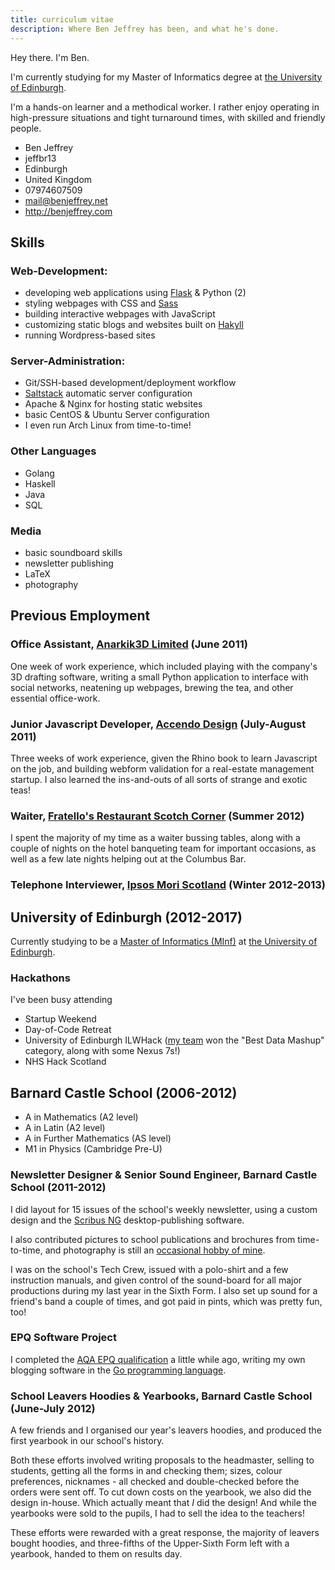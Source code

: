 ```yaml
---
title: curriculum vitae
description: Where Ben Jeffrey has been, and what he's done.
---
```


Hey there. I'm Ben.

I'm currently studying for my Master of Informatics degree at
[the University of Edinburgh][uni].

I'm a hands-on learner and a methodical worker. I rather enjoy operating
in high-pressure situations and tight turnaround times, with skilled and
friendly people.

<aside class="right">
    <ul class="vcard">
      <li class="fn">Ben Jeffrey</li>
      <li class="nickname">jeffbr13</li>
      <li class="locality">Edinburgh</li>
      <li class="country-name">United Kingdom</li>
      <li class="tel">07974607509</li>
      <li><a href="mailto:mail@benjeffrey.net" class="email">mail@benjeffrey.net</a></li>
      <li><a class="url" href="http://benjeffrey.com">http://benjeffrey.com</a></li>
    </ul>
</aside>

Skills
------

### Web-Development:

* developing web applications using [Flask][] & Python (2)
* styling webpages with CSS and [Sass][]
* building interactive webpages with JavaScript
* customizing static blogs and websites built on [Hakyll][]
* running Wordpress-based sites

### Server-Administration:

* Git/SSH-based development/deployment workflow
* [Saltstack][] automatic server configuration
* Apache & Nginx for hosting static websites
* basic CentOS & Ubuntu Server configuration
* I even run Arch Linux from time-to-time!

### Other Languages

* Golang
* Haskell
* Java
* SQL

### Media

* basic soundboard skills
* newsletter publishing
* LaTeX
* photography


Previous Employment
-------------------

### Office Assistant, [Anarkik3D Limited](http://www.anarkik3d.co.uk/) (June 2011)

One week of work experience, which included
playing with the company's 3D drafting software, writing
a small Python application to interface with social networks,
neatening up webpages, brewing the tea, and other essential
office-work.

### Junior Javascript Developer, [Accendo Design](http://www.accendodesign.com/) (July-August 2011)

Three weeks of work experience, given the Rhino book to learn Javascript
on the job, and building webform validation for a real-estate management
startup. I also learned the ins-and-outs of all sorts of strange and
exotic teas!

### Waiter, [Fratello's Restaurant Scotch Corner](http://www.fratellosscotchcorner.co.uk/) (Summer 2012)

I spent the majority of my time as a waiter bussing tables, along with
a couple of nights on the hotel banqueting team for important occasions,
as well as a few late nights helping out at the Columbus Bar.

### Telephone Interviewer, [Ipsos Mori Scotland](http://www.ipsos-mori.com/offices/scotland.aspx) (Winter 2012-2013)


University of Edinburgh (2012-2017)
-----------------------------------

Currently studying to be a [Master of Informatics (MInf)][minf]
at [the University of Edinburgh](http://www.ed.ac.uk).

### Hackathons

I've been busy attending

* Startup Weekend
* Day-of-Code Retreat
* University of Edinburgh ILWHack ([my team][INF-YT] won the "Best Data Mashup"
    category, along with some Nexus 7s!)
* NHS Hack Scotland


Barnard Castle School (2006-2012)
---------------------------------

* A in Mathematics (A2 level)
* A in Latin (A2 level)
* A in Further Mathematics (AS level)
* M1 in Physics (Cambridge Pre-U)

### Newsletter Designer & Senior Sound Engineer, Barnard Castle School (2011-2012)

I did layout for 15 issues of the school's weekly newsletter, using a custom
design and the [Scribus NG](http://scribus.net/canvas/Scribus)
desktop-publishing software.

I also contributed pictures to school publications and brochures
from time-to-time, and photography is still an [occasional hobby of mine][flickr].

I was on the school's Tech Crew, issued with a polo-shirt and a few
instruction manuals, and given control of the sound-board for all major
productions during my last year in the Sixth Form. I also set up sound
for a friend's band a couple of times, and got paid in pints, which was
pretty fun, too!


### EPQ Software Project

I completed the <a href="http://www.aqa.org.uk/qualifications/projects
/extended-project-epq.php">AQA EPQ qualification</a> a little while ago,
writing my own blogging software in the <a href="http://golang.org">Go
programming language</a>.


### School Leavers Hoodies & Yearbooks, Barnard Castle School (June-July 2012)

A few friends and I organised our year's leavers hoodies, and produced
the first yearbook in our school's history.

Both these efforts involved writing proposals to the headmaster, selling
to students, getting all the forms in and checking them; sizes, colour
preferences, nicknames - all checked and double-checked before the orders
were sent off. To cut down costs on the yearbook, we also did the design
in-house. Which actually meant that *I* did the design! And while the
yearbooks were sold to the pupils, I had to sell the idea to the
teachers!

These efforts were rewarded with a great response, the majority of
leavers bought hoodies, and three-fifths of the Upper-Sixth Form left
with a yearbook, handed to them on results day.



<!-- links -->

[uni]: #university-of-edinburgh-2012-2017
[minf]: http://www.inf.ed.ac.uk/student-services/teaching-organisation/taught-course-information/degree-programmes/master-of-informatics
[Flask]: http://flask.pocoo.org/
[Sass]: http://sass-lang.com/
[Hakyll]: http://jaspervdj.be/hakyll/
[Saltstack]: http://saltstack.com/
[flickr]: http://www.flickr.com/photos/jeffbr13/
[INF-YT]: http://inf-yt.org.uk/
